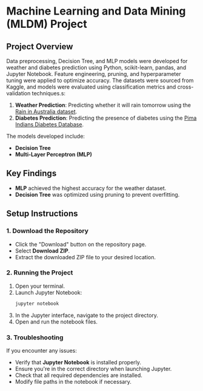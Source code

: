 # Machine Learning and Data Mining (MLDM) Project

## Project Overview
Data preprocessing, Decision Tree, and MLP models were developed for weather and diabetes prediction using Python, scikit-learn, pandas, and Jupyter Notebook. Feature engineering, pruning, and hyperparameter tuning were applied to optimize accuracy. The datasets were sourced from Kaggle, and models were evaluated using classification metrics and cross-validation techniques.s:
1. **Weather Prediction**: Predicting whether it will rain tomorrow using the [Rain in Australia dataset](https://www.kaggle.com/jsphyg/weather-dataset-rattle-package).
2. **Diabetes Prediction**: Predicting the presence of diabetes using the [Pima Indians Diabetes Database](https://www.kaggle.com/uciml/pima-indians-diabetes-database).

The models developed include:
- **Decision Tree**
- **Multi-Layer Perceptron (MLP)**

## Key Findings
- **MLP** achieved the highest accuracy for the weather dataset.
- **Decision Tree** was optimized using pruning to prevent overfitting.

## Setup Instructions
### 1. Download the Repository
- Click the "Download" button on the repository page.
- Select **Download ZIP**.
- Extract the downloaded ZIP file to your desired location.

### 2. Running the Project
1. Open your terminal.
2. Launch Jupyter Notebook:
   ```bash
   jupyter notebook
   ```
3. In the Jupyter interface, navigate to the project directory.
4. Open and run the notebook files.

### 3. Troubleshooting
If you encounter any issues:
- Verify that **Jupyter Notebook** is installed properly.
- Ensure you're in the correct directory when launching Jupyter.
- Check that all required dependencies are installed.
- Modify file paths in the notebook if necessary.


